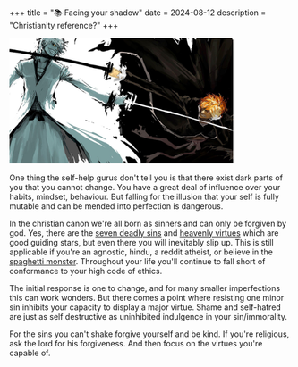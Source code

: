 +++
title = "📚 Facing your shadow"
date = 2024-08-12
description = "Christianity reference?"
+++

<img src="./shadow.jpg" width=400vw>

One thing the self-help gurus don't tell you is that there exist dark parts of you that you cannot change.
You have a great deal of influence over your habits, mindset, behaviour.
But falling for the illusion that your self is fully mutable and can be mended into perfection is dangerous.

In the christian canon we're all born as sinners and can only be forgiven by god.
Yes, there are the [seven deadly sins](https://en.wikipedia.org/wiki/Seven_deadly_sins) and [heavenly virtues](https://en.wikipedia.org/wiki/Seven_virtues) which are good guiding stars, but even there you will inevitably slip up.
This is still applicable if you're an agnostic, hindu, a reddit atheist, or believe in the [spaghetti monster](https://www.spaghettimonster.org/).
Throughout your life you'll continue to fall short of conformance to your high code of ethics.

The initial response is one to change, and for many smaller imperfections this can work wonders.
But there comes a point where resisting one minor sin inhibits your capacity to display a major virtue.
Shame and self-hatred are just as self destructive as uninhibited indulgence in your sin/immorality.

For the sins you can't shake forgive yourself and be kind.
If you're religious, ask the lord for his forgiveness.
And then focus on the virtues you're capable of.